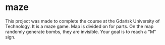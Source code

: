 # maze
This project was made to complete the course at the Gdańsk University of Technology.
It is a maze game.
Map is divided on for parts.
On the map randomly generate bombs, they are invisible.
Your goal is to reach a "M" sign. 
